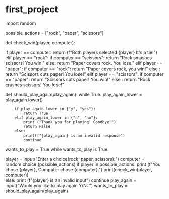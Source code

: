 # first_project
import random

possible_actions = ["rock", "paper", "scissors"]


def check_win(player, computer):

  if player == computer:
    return (f"Both players selected {player} It's a tie!")
  elif player == "rock":
    if computer == "scissors":
      return "Rock smashes scissors! You win!"
    else:
      return "Paper covers rock. You lose."
  elif player == "paper":
    if computer == "rock":
      return "Paper covers rock, you win!"
    else :
      return "Scissors cuts paper! You lose!"
  elif player == "scissors":
    if computer == "paper":
      return "Scissors cuts paper! You win!"
    else :
      return "Rock crushes scissors! You lose!"

def should_play_again(play_again):
    while True:
        play_again_lower = play_again.lower()

        if play_again_lower in {"y", "yes"}:
            return True
        elif play_again_lower in {"n", "no"}:
            print ("Thank you for playing! Goodbye!")
            return False     
        else:
            print(f"{play_again} is an invalid response")
            continue

wants_to_play = True 
while wants_to_play is True:
  
  player = input("Enter a choice(rock, paper, scissors):")
  computer = random.choice (possible_actions)
  if player in possible_actions:
      print (f"You chose {player}, Computer chose {computer}.")
      print(check_win(player, computer))           
  else: 
      print (f"{player} is an invalid input")
      continue
  play_again = input("Would you like to play again Y/N: ")
  wants_to_play = should_play_again(play_again)    

    
    
    
    
      

